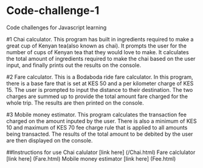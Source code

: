 # Code-challenge-1
Code challenges for Javascript learning

#1 Chai calculator.
This program has built in ingredients required to make a great cup of Kenyan tea(also known as chai). It prompts the user for the number of cups of Kenyan tea that they would love to make. It calculates the total amount of ingredients required to make the chai based on the user input, and finally prints out the results on the console.  

#2 Fare calculator.
This is a Bodaboda ride fare calculator. In this program, there is a base fare that is set at KES 50 and a per kilometer charge of KES 15. The user is prompted to input the distance to their destination. The two charges are summed up to provide the total amount fare charged for the whole trip. The results are then printed on the console.

#3 Mobile money estimator.
This program calculates the transaction fee charged on the amount inputed by the user. There is also a minimum of KES 10 and maximum of KES 70 fee charge rule that is applied to all amounts being transacted. The results of the total amount to be debited by the user are then displayed on the console. 

##Instructions for use
Chai calulator [link here] (/Chai.html)
Fare calclulator [link here] (Fare.html)
Mobile money estimator [link here] (Fee.html)


